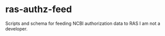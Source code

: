 # ras-authz-feed
Scripts and schema for feeding NCBI authorization data to RAS
I am not a developer.
